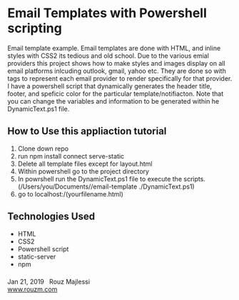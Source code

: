 # Email Templates with Powershell scripting
Email template example. Email templates are done with HTML, and inline styles with CSS2 its tedious and old school. 
Due to the various emial providers this project shows how to make styles and images display on all email platforms inlcuding outlook, gmail, yahoo etc.
They are done so with tags to represent each email provider to render specifically for that provider. 
I have a powershell script that dynamically generates the header title, footer, and speficic color for the particular template/notifiacton. 
Note that you can change the variables and information to be generated within he DynamicText.ps1 file. 

## How to Use this appliaction tutorial
1. Clone down repo
3. run  npm install connect serve-static
2. Delete all template files except for layout.html
3. Within powershell go to the project directory
4. In powrshell run the DynamicText.ps1 file to execute the scripts. (/Users/you/Documents//email-template ./DynamicText.ps1) 
5. go to localhost:/(yourfilename.html)

## Technologies Used
+ HTML
+ CSS2
+ Powershell script
+ static-server
+ npm


###
Jan 21, 2019 &nbsp; Rouz Majlessi
<br/>
www.rouzm.com